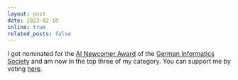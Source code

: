 ```yaml
---
layout: post
date: 2023-02-10
inline: true
related_posts: false
---
```


I got nominated for the [AI Newcomer Award](https://kicamp.org/ki-camp-2023/ki-newcomerinnen-2023) of the [German Informatics Society](https://gi.de/) and am now in the top three of my category. You can support me by voting [here](https://kicamp.org/ki-camp-2023/ki-newcomerinnen-2023/detail?tx_gicampaign_listview%5Baction%5D=detail&tx_gicampaign_listview%5Bcontroller%5D=Campaign&tx_gicampaign_listview%5Buser%5D=22736&cHash=7982d24ca342d4e5714ed71f9ed5b021).
